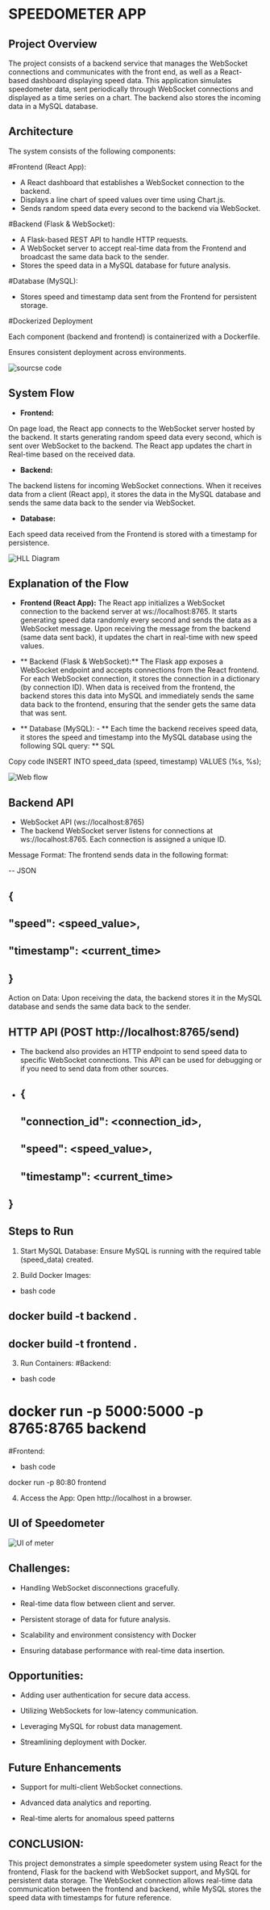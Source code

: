 # SPEEDOMETER APP


## Project Overview
The project consists of a backend service that manages the WebSocket connections and communicates with the front end, as well as a React-based dashboard displaying speed data. This application simulates speedometer data, sent periodically through WebSocket connections and displayed as a time series on a chart. The backend also stores the incoming data in a MySQL database.

## Architecture

The system consists of the following components:

#Frontend (React App):

- A React dashboard that establishes a WebSocket connection to the backend.
- Displays a line chart of speed values over time using Chart.js.
- Sends random speed data every second to the backend via WebSocket.

#Backend (Flask & WebSocket):

- A Flask-based REST API to handle HTTP requests.
- A WebSocket server to accept real-time data from the Frontend and broadcast the same data back to the sender.
- Stores the speed data in a MySQL database for future analysis.
  
#Database (MySQL):

- Stores speed and timestamp data sent from the Frontend for persistent storage.

#Dockerized Deployment

Each component (backend and frontend) is containerized with a Dockerfile.

Ensures consistent deployment across environments.

![sourcse code](https://github.com/user-attachments/assets/ece4d098-219b-417a-87f3-bcbd2b514194)


## System Flow

- **Frontend:**

On page load, the React app connects to the WebSocket server hosted by the backend.
It starts generating random speed data every second, which is sent over WebSocket to the backend.
The React app updates the chart in Real-time based on the received data.

- **Backend:**

The backend listens for incoming WebSocket connections.
When it receives data from a client (React app), it stores the data in the MySQL database and sends the same data back to the sender via WebSocket.

- **Database:**

Each speed data received from the Frontend is stored with a timestamp for persistence.



![HLL Diagram](https://github.com/user-attachments/assets/f8a7009b-f2f8-4f79-a932-09f1af86c32e)





## Explanation of the Flow
- **Frontend (React App):**
The React app initializes a WebSocket connection to the backend server at ws://localhost:8765.
It starts generating speed data randomly every second and sends the data as a WebSocket message.
Upon receiving the message from the backend (same data sent back), it updates the chart in real-time with new speed values.

- ** Backend (Flask & WebSocket):**
The Flask app exposes a WebSocket endpoint and accepts connections from the React frontend.
For each WebSocket connection, it stores the connection in a dictionary (by connection ID).
When data is received from the frontend, the backend stores this data into MySQL and immediately sends the same data back to the frontend, ensuring that the sender gets the same data that was sent.

- ** Database (MySQL): - **
Each time the backend receives speed data, it stores the speed and timestamp into the MySQL database using the following SQL query:
** SQL
  
Copy code
INSERT INTO speed_data (speed, timestamp) VALUES (%s, %s);



![Web flow](https://github.com/user-attachments/assets/42afeb68-40c1-479e-bc53-ad7288ed5627)


## Backend API
- WebSocket API (ws://localhost:8765)
- The backend WebSocket server listens for connections at ws://localhost:8765. Each connection is assigned a unique ID.

Message Format:
The frontend sends data in the following format:

-- JSON
## {
  ## "speed": <speed_value>,
##   "timestamp": <current_time>
## }

Action on Data:
Upon receiving the data, the backend stores it in the MySQL database and sends the same data back to the sender.



## HTTP API (POST http://localhost:8765/send)
- The backend also provides an HTTP endpoint to send speed data to specific WebSocket connections. This API can be used for debugging or if you need to send data from other sources.

- ## {
  ## "connection_id": <connection_id>,
  ## "speed": <speed_value>,
  ## "timestamp": <current_time>
## } 

## Steps to Run

1. Start MySQL Database: Ensure MySQL is running with the required table (speed_data) created.

2. Build Docker Images:
- bash code
## docker build -t backend .
## docker build -t frontend .

3. Run Containers:
#Backend:

- bash code
# docker run -p 5000:5000 -p 8765:8765 backend

#Frontend:
- bash code

docker run -p 80:80 frontend

4. Access the App:  Open http://localhost in a browser.

## UI of Speedometer

![UI of meter](https://github.com/user-attachments/assets/f9eb1c44-a960-45ce-8809-ca00a3822fc2)


## Challenges:

- Handling WebSocket disconnections gracefully.
 
- Real-time data flow between client and server.

- Persistent storage of data for future analysis.

- Scalability and environment consistency with Docker

- Ensuring database performance with real-time data insertion.

## Opportunities:

- Adding user authentication for secure data access.

- Utilizing WebSockets for low-latency communication.

- Leveraging MySQL for robust data management.

- Streamlining deployment with Docker.

## Future Enhancements

- Support for multi-client WebSocket connections.

- Advanced data analytics and reporting.

- Real-time alerts for anomalous speed patterns


## CONCLUSION:
This project demonstrates a simple speedometer system using React for the frontend, Flask for the backend with WebSocket support, and MySQL for persistent data storage. The WebSocket connection allows real-time data communication between the frontend and backend, while MySQL stores the speed data with timestamps for future reference.
  
